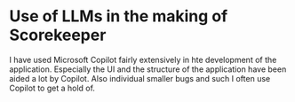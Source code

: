 # Use of LLMs in the making of Scorekeeper
I have used Microsoft Copilot fairly extensively in hte development of the application. Especially the UI and the structure of the application have been aided a lot by Copilot. Also individual smaller bugs and such I often use Copilot to get a hold of.